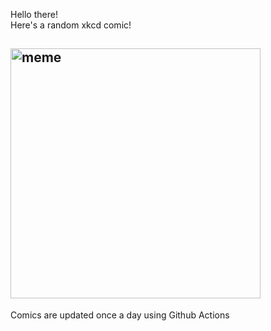 Hello there! <br>Here's a random xkcd comic!<br>
## <img src="https://imgs.xkcd.com/comics/frontiers.png" alt="meme" width="400"/><br>
Comics are updated once a day using Github Actions